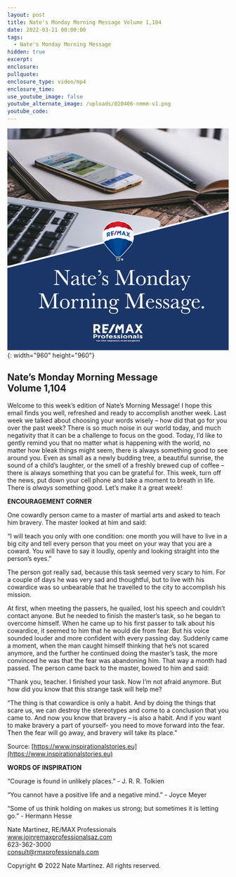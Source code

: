 ```yaml
---
layout: post
title: Nate's Monday Morning Message Volume 1,104
date: 2022-03-21 00:00:00
tags:
  - Nate's Monday Morning Message
hidden: true
excerpt:
enclosure:
pullquote:
enclosure_type: video/mp4
enclosure_time:
use_youtube_image: false
youtube_alternate_image: /uploads/020406-nmmm-v1.png
youtube_code:
---
```

![](/uploads/020406-nmmm-v1-1.png){: width="960" height="960"}

## **Nate’s Monday Morning Message<br>Volume 1,104**

Welcome to this week’s edition of Nate’s Morning Message\! I hope this email finds you well, refreshed and ready to accomplish another week. Last week we talked about choosing your words wisely – how did that go for you over the past week? There is so much noise in our world today, and much negativity that it can be a challenge to focus on the good. Today, I’d like to gently remind you that no matter what is happening with the world, no matter how bleak things might seem, there is always something good to see around you. Even as small as a newly budding tree, a beautiful sunrise, the sound of a child’s laughter, or the smell of a freshly brewed cup of coffee – there is always something that you can be grateful for. This week, turn off the news, put down your cell phone and take a moment to breath in life. There is *always* something good. Let’s make it a great week\!

**ENCOURAGEMENT CORNER**

One cowardly person came to a master of martial arts and asked to teach him bravery. The master looked at him and said:

“I will teach you only with one condition: one month you will have to live in a big city and tell every person that you meet on your way that you are a coward. You will have to say it loudly, openly and looking straight into the person’s eyes.”

The person got really sad, because this task seemed very scary to him. For a couple of days he was very sad and thoughtful, but to live with his cowardice was so unbearable that he travelled to the city to accomplish his mission.

At first, when meeting the passers, he quailed, lost his speech and couldn’t contact anyone. But he needed to finish the master’s task, so he began to overcome himself. When he came up to his first passer to talk about his cowardice, it seemed to him that he would die from fear. But his voice sounded louder and more confident with every passing day. Suddenly came a moment, when the man caught himself thinking that he’s not scared anymore, and the further he continued doing the master’s task, the more convinced he was that the fear was abandoning him. That way a month had passed. The person came back to the master, bowed to him and said:

"Thank you, teacher. I finished your task. Now I’m not afraid anymore. But how did you know that this strange task will help me?

“The thing is that cowardice is only a habit. And by doing the things that scare us, we can destroy the stereotypes and come to a conclusion that you came to. And now you know that bravery – is also a habit. And if you want to make bravery a part of yourself- you need to move forward into the fear. Then the fear will go away, and bravery will take its place.”

Source: [https://www.inspirationalstories.eu](https://www.inspirationalstories.eu)

**WORDS OF INSPIRATION**

“Courage is found in unlikely places.” - J. R. R. Tolkien

“You cannot have a positive life and a negative mind.” - Joyce Meyer

“Some of us think holding on makes us strong; but sometimes it is letting go.” - Hermann Hesse

Nate Martinez, RE/MAX Professionals<br>www.joinremaxprofessionalsaz.com<br>623-362-3000<br>consult@rmxprofessionals.com

Copyright &copy; 2022 Nate Martinez. All rights reserved.
